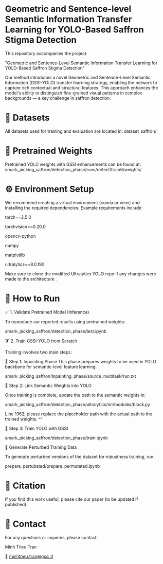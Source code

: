 # Geometric and Sentence-level Semantic Information Transfer Learning for YOLO-Based Saffron Stigma Detection

This repository accompanies the project:

"Geometric and Sentence-Level Semantic Information Transfer Learning for YOLO-Based Saffron Stigma Detection"

Our method introduces a novel Geometric and Sentence-Level Semantic Information (GSSI-YOLO) transfer learning strategy, enabling the network to capture rich contextual and structural features. This approach enhances the model's ability to distinguish fine-grained visual patterns in complex backgrounds — a key challenge in saffron detection.

# 📁 Datasets

All datasets used for training and evaluation are located in:
dataset_saffron/

# 🧠 Pretrained Weights

Pretrained YOLO weights with GSSI enhancements can be found at:
smark_picking_saffron/detection_phase/runs/detect/train6/weights/

# ⚙️ Environment Setup

We recommend creating a virtual environment (conda or venv) and installing the required dependencies. Example requirements include:

torch==2.5.0

torchvision==0.20.0

opencv-python

numpy

matplotlib

ultralytics==8.0.190


Make sure to clone the modified Ultralytics YOLO repo if any changes were made to the architecture .

# 🚀 How to Run

✅ 1. Validate Pretrained Model (Inference)

To reproduce our reported results using pretrained weights:

smark_picking_saffron/detection_phase/test.ipynb

🏋️ 2. Train GSSI-YOLO from Scratch

Training involves two main steps:

🔧 Step 1:  Inpainting Phase
This phase prepares weights to be used in YOLO backbone for semantic-level feature learning.

smark_picking_saffron/inpainting_phase/source_multitask/run.txt

🔗 Step 2: Link Semantic Weights into YOLO

Once training is complete, update the path to the semantic weights in:

smark_picking_saffron/detection_phase/ultralytics/nn/modules/block.py

Line 1962, please replace the placeholder path with the actual path to the trained weights. ^^

🏁 Step 3: Train YOLO with GSSI

smark_picking_saffron/detection_phase/train.ipynb

🧬 Generate Perturbed Training Data

To generate perturbed versions of the dataset for robustness training, run:

prepare_pertubated/prepare_permutated.ipynb

# 📝 Citation

If you find this work useful, please cite our paper (to be updated if published).

# 📧 Contact

For any questions or inquiries, please contact:

Minh Trieu Tran

📨 minhtrieu.tran@gssi.it
